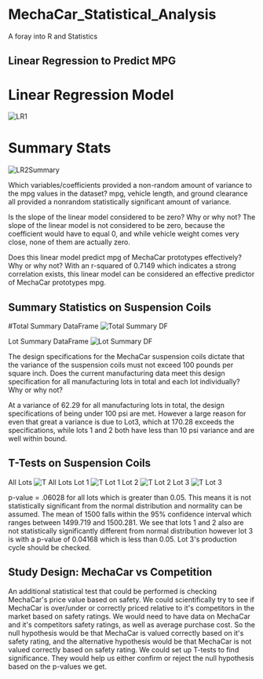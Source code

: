 # MechaCar_Statistical_Analysis

A foray into R and Statistics

## Linear Regression to Predict MPG

# Linear Regression Model
![LR1](https://user-images.githubusercontent.com/67844710/200981554-9645fcbb-406b-402e-8450-d115b89368db.png)

# Summary Stats
![LR2Summary](https://user-images.githubusercontent.com/67844710/200981562-51f373c6-84a7-434f-aa33-d30d53c34721.png)

Which variables/coefficients provided a non-random amount of variance to the mpg values in the dataset?
mpg, vehicle length, and ground clearance all provided a nonrandom statistically significant amount of variance.

Is the slope of the linear model considered to be zero? Why or why not?
The slope of the linear model is not considered to be zero, because the coefficient would have to equal 0, and while vehicle weight comes very close, none of them are actually zero.

Does this linear model predict mpg of MechaCar prototypes effectively? Why or why not?
With an r-squared of 0.7149 which indicates a strong correlation exists, this linear model can be considered an effective predictor of MechaCar prototypes mpg.

## Summary Statistics on Suspension Coils

#Total Summary DataFrame
![Total Summary DF](https://user-images.githubusercontent.com/67844710/200986095-3e97abc6-059c-4412-af51-d7b362f4c382.png)

Lot Summary DataFrame
![Lot Summary DF](https://user-images.githubusercontent.com/67844710/200986104-80087e2b-9de9-4259-bbf8-df5c39dde83f.png)

The design specifications for the MechaCar suspension coils dictate that the variance of the suspension coils must not exceed 100 pounds per square inch. Does the current manufacturing data meet this design specification for all manufacturing lots in total and each lot individually? Why or why not?

At a variance of 62.29 for all manufacturing lots in total, the design specifications of being under 100 psi are met. However a large reason for even that great a variance is due to Lot3, which at 170.28 exceeds the specifications, while lots 1 and 2 both have less than 10 psi variance and are well within bound.

## T-Tests on Suspension Coils
All Lots
![T All Lots](https://user-images.githubusercontent.com/67844710/200996048-c46b238b-30f7-4e5f-80c6-df0fc70cf56e.png)
Lot 1
![T Lot 1](https://user-images.githubusercontent.com/67844710/200996061-e0bab9ce-2e99-411f-9f8f-6440e8777b67.png)
Lot 2
![T Lot 2](https://user-images.githubusercontent.com/67844710/200996067-b02b4e89-5ae3-4389-be0e-267d09a60793.png)
Lot 3
![T Lot 3](https://user-images.githubusercontent.com/67844710/200996074-5cdc240e-1349-40e6-a455-d79cc0755fa7.png)

p-value = .06028 for all lots which is greater than 0.05. This means it is not statistically significant from the normal distribution and normality can be assumed. The mean of 1500 falls within the 95% confidence interval which ranges between 1499.719 and 1500.281. We see that lots 1 and 2 also are not statistically significantly different from normal distribution however lot 3 is with a p-value of 0.04168 which is less than 0.05. Lot 3's production cycle should be checked.


## Study Design: MechaCar vs Competition

An additional statistical test that could be performed is checking MechaCar's price value based on safety. We could scientifically try to see if MechaCar is over/under or correctly priced relative to it's competitors in the market based on safety ratings. We would need to have data on MechaCar and it's competitors safety ratings, as well as average purchase cost. So the null hypothesis would be that MechaCar is valued correctly based on it's safety rating, and the alternative hypothesis would be that MechaCar is not valued correctly based on safety rating. We could set up T-tests to find significance. They would help us either confirm or reject the null hypothesis based on the p-values we get.
